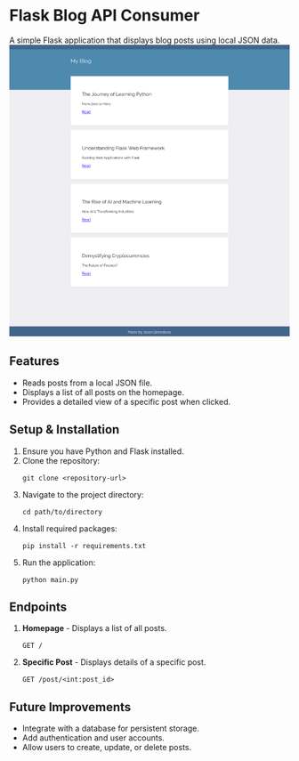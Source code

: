 
# Flask Blog API Consumer

A simple Flask application that displays blog posts using local JSON data.
![simple_blog.png](simple_blog.png)
## Features

- Reads posts from a local JSON file.
- Displays a list of all posts on the homepage.
- Provides a detailed view of a specific post when clicked.

## Setup & Installation

1. Ensure you have Python and Flask installed.
2. Clone the repository:
   ```
   git clone <repository-url>
   ```
3. Navigate to the project directory:
   ```
   cd path/to/directory
   ```
4. Install required packages:
   ```
   pip install -r requirements.txt
   ```
5. Run the application:
   ```
   python main.py
   ```

## Endpoints

1. **Homepage** - Displays a list of all posts.
   ```
   GET /
   ```
2. **Specific Post** - Displays details of a specific post.
   ```
   GET /post/<int:post_id>
   ```

## Future Improvements

- Integrate with a database for persistent storage.
- Add authentication and user accounts.
- Allow users to create, update, or delete posts.

